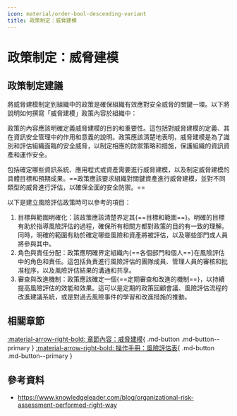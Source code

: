 ```yaml
---
icon: material/order-bool-descending-variant
title: 政策制定：威脅建模
---
```

# 政策制定：威脅建模

## 政策制定建議

將威脅建模制定到組織中的政策是確保組織有效應對安全威脅的關鍵一環。以下將說明如何撰寫「威脅建模」政策內容於組織中：

政策的內容應該明確定義威脅建模的目的和重要性。這包括對威脅建模的定義、其在資訊安全管理中的作用和意義的說明。政策應該清楚地表明，威脅建模是為了識別和評估組織面臨的安全威脅，以制定相應的防禦策略和措施，保護組織的資訊資產和運作安全。

包括確定哪些資訊系統、應用程式或資產需要進行威脅建模，以及制定威脅建模的具體目標和預期成果。==政策應該要求組織對關鍵資產進行威脅建模，並對不同類型的威脅進行評估，以確保全面的安全防禦。==

以下是建立風險評估政策時可以參考的項目：

1. 目標與範圍明確化：該政策應該清楚界定其{==目標和範圍==}。明確的目標有助於指導風險評估的過程，確保所有相關方都對政策的目的有一致的理解。同時，明確的範圍有助於確定哪些風險和資產將被評估，以及哪些部門或人員將參與其中。
2. 角色與責任分配：政策應明確界定組織內{==各個部門和個人==}在風險評估中的角色和責任。這包括負責進行風險評估的團隊成員、管理人員的審核和批准程序，以及風險評估結果的溝通和共享。
3. 審查與改進機制：政策應該確定一個{==定期審查和改進的機制==}，以持續提高風險評估的效能和效果。這可以是定期的政策回顧會議、風險評估流程的改進建議系統，或是對過去風險事件的學習和改進措施的推動。

## 相關章節

[:material-arrow-right-bold: 章節內容：威脅建模](../chapter/threat_modeling_class.md){ .md-button .md-button--primary }
[:material-arrow-right-bold: 操作手冊：風險評估表](../user_guide/risk_assessment.md){ .md-button .md-button--primary }

## 參考資料

- <https://www.knowledgeleader.com/blog/organizational-risk-assessment-performed-right-way>
